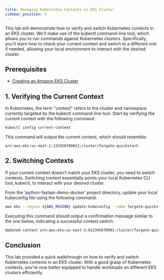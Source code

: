 ```yaml
---
title: Managing Kubernetes Contexts in EKS Cluster
sidebar_position: 5
---
```

This lab will demonstrate how to verify and switch Kubernetes contexts in an EKS cluster. We'll make use of the kubectl command-line tool, which allows you to run commands against Kubernetes clusters. Specifically, you'll learn how to check your current context and switch to a different one if needed, allowing your local environment to interact with the desired cluster.

## Prerequisites
- [Creating an Amazon EKS Cluster](./create-cluster.md) 
## 1. Verifying the Current Context
In Kubernetes, the term "context" refers to the cluster and namespace currently targeted by the kubectl command-line tool. Start by verifying the current context with the following command:
```bash
kubectl config current-context
```

This command will output the current context, which should resemble:
```
arn:aws:eks:us-east-1:123456789012:cluster/fargate-quickstart
```

## 2. Switching Contexts
If your current context doesn't match your EKS cluster, you need to switch contexts. Switching context essentially points your local Kubernetes CLI tool, kubectl, to interact with your desired cluster.

From the 'python-fastapi-demo-docker' project directory, update your local kubeconfig file using the following command:
```bash
aws eks --region ${AWS_REGION} update-kubeconfig --name fargate-quickstart
```

Executing this command should output a confirmation message similar to the one below, indicating a successful context switch:
```bash
Updated context arn:aws:eks:us-east-1:012345678901:cluster/fargate-quickstart in /Users/frank/.kube/config
```

## Conclusion
This lab provided a quick walkthrough on how to verify and switch Kubernetes contexts in an EKS cluster. With a good grasp of Kubernetes contexts, you're now better equipped to handle workloads on different EKS clusters efficiently.